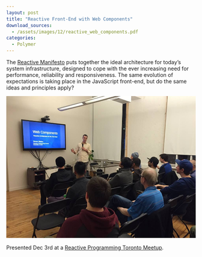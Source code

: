 ```yaml
---
layout: post
title: "Reactive Front-End with Web Components"
download_sources:
  - /assets/images/12/reactive_web_components.pdf
categories:
  - Polymer
---
```


The [Reactive Manifesto](http://www.reactivemanifesto.org/) puts together the ideal architecture for today’s system infrastructure, designed to cope with the ever increasing need for performance, reliability and responsiveness. The same evolution of expectations is taking place in the JavaScript front-end, but do the same ideas and principles apply?

![Reactive Programming Toronto](/assets/images/2014/12/63775_917693991576268_8827228757341510578_n.jpeg)

Presented Dec 3rd at a [Reactive Programming Toronto Meetup](http://www.meetup.com/Reactive-TO/).
